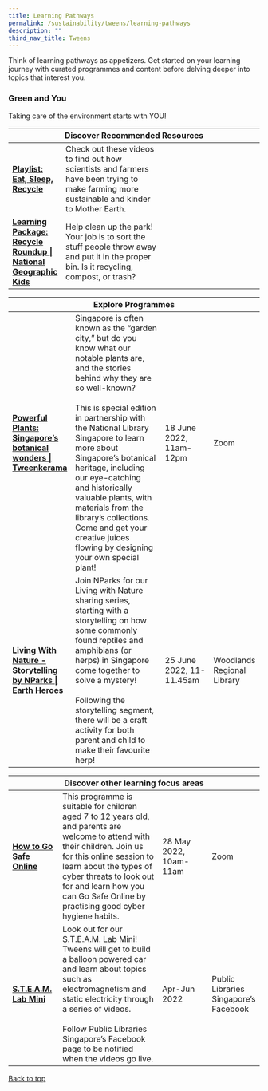 ```yaml
---
title: Learning Pathways
permalink: /sustainability/tweens/learning-pathways
description: ""
third_nav_title: Tweens
---
```

<style type="text/css">
/* Links */
.content a { color: #322987; }
.content a:focus,
.content a:hover { color: #28216c; }

/* Button Outline */
.bp-button { padding-left: 1.5rem; padding-right: 1.5rem; }
.bp-button.is-primary-outline { border: 1px solid #322987; color: #322987; background-color: transparent; text-decoration: none; }
.bp-button.is-primary-outline:focus,
.bp-button.is-primary-outline:hover { border: 1px solid #322987; color: #cff2e8; background-color: #322987; text-decoration: none; }

/* Responsive Iframe */
.responsive-iframe { position: absolute; top: 0; left: 0; bottom: 0; right: 0; width: 100%; height: 100%; }
.responsive-iframe-container { position: relative; overflow: hidden; width: 100%; }
.responsive-iframe-container.ratio-16by9 { padding-top: 56.25%; }
.responsive-iframe-container.ratio-4by3 { padding-top: 75%; }
.responsive-iframe-container.ratio-3by2 { padding-top: 66.66%; }
.responsive-iframe-container.ratio-1by1 { padding-top: 100%; }
</style>
Think of learning pathways as appetizers. Get started on your learning journey with curated programmes and content before delving deeper into topics that interest you.

<h3><b>Green and You</b></h3>
Taking care of the environment starts with YOU!

<div class="horizontal-scroll margin--bottom--lg">
  <table class="generic-table">
    <thead>
      <tr>
        <th colspan="4" class="is-uppercase has-weight-normal">Discover Recommended Resources</th>
      </tr>
    </thead>
    <tbody>
      <tr>
        <td style="width: 20%;"><a href="/sustainability/tweens/content" target="_blank"><b> Playlist:<br>Eat, Sleep, Recycle</b></a></td>
        <td style="width: 40%;">Check out these videos to find out how scientists and farmers have been trying to make farming more sustainable and kinder to Mother Earth.</td>
        <td style="width: 20%;"></td>
        <td style="width: 20%;"></td>
      </tr>
      <tr>
        <td><a href="https://kids.nationalgeographic.com/games/action-adventure/article/recycle-roundup-new" target="_blank"><b> Learning Package:<br>Recycle Roundup | National Geographic Kids</b></a></td>
        <td>Help clean up the park! Your job is to sort the stuff people throw away and put it in the proper bin. Is it recycling, compost, or trash?</td>
        <td></td>
        <td></td>
      </tr>
    </tbody>
  </table>
</div>

<div class="horizontal-scroll margin--bottom--lg">
  <table class="generic-table">
    <thead>
      <tr>
        <th colspan="4" class="is-uppercase has-weight-normal">Explore Programmes</th>
      </tr>
    </thead>
    <tbody>
			<tr>
				<td style="width: 20%;"><a href="https://www.eventbrite.sg/e/powerful-plants-singapores-botanical-wonders-tweenkerama-tickets-337990076417?aff=odcleoeventsincollection" target="_blank"><b>Powerful Plants: Singapore’s botanical wonders | Tweenkerama</b></a></td>
        <td style="width: 40%;">Singapore is often known as the “garden city,” but do you know what our notable plants are, and the stories behind why they are so well-known? 
<br><br>
This is special edition in partnership with the National Library Singapore to learn more about Singapore’s botanical heritage, including our eye-catching and historically valuable plants, with materials from the library’s collections. Come and get your creative juices flowing by designing your own special plant!</td>
				<td style="width: 20%;">18 June 2022, 11am-12pm</td>
        <td style="width: 20%;">Zoom</td>
			</tr>
			<tr>
				<td style="width: 20%;"><a href="https://www.eventbrite.sg/e/living-with-nature-storytelling-by-nparks-tickets-336258697817?aff=odcleoeventsincollection" target="_blank"><b>Living With Nature - Storytelling by NParks | Earth Heroes</b></a></td>
        <td style="width: 40%;">Join NParks for our Living with Nature sharing series, starting with a storytelling on how some commonly found reptiles and amphibians (or herps) in Singapore come together to solve a mystery! <br><br>Following the storytelling segment, there will be a craft activity for both parent and child to make their favourite herp!</td>
				<td style="width: 20%;">25 June 2022, 11-11.45am</td>
        <td style="width: 20%;">Woodlands Regional Library</td>
			</tr>
    </tbody>
  </table>
</div>

<div class="horizontal-scroll margin--bottom--lg">
  <table class="generic-table">
    <thead>
      <tr>
        <th colspan="4" class="is-uppercase has-weight-normal ">Discover other learning focus areas</th>
      </tr>
    </thead>
    <tbody>
			<tr>
        <td style="width: 20%;"><a href="https://www.eventbrite.sg/e/how-to-go-safe-online-primary-school-edition-online-tickets-311632901397?aff=odcleoeventsincollection" target="_blank"><b>How to Go Safe Online</b></a></td>
        <td style="width: 40%;">This programme is suitable for children aged 7 to 12 years old, and parents are welcome to attend with their children. Join us for this online session to learn about the types of cyber threats to look out for and learn how you can Go Safe Online by practising good cyber hygiene habits.</td>
        <td style="width: 20%;">28 May 2022,<br>10am-11am</td>
        <td style="width: 20%;">Zoom</td>
      </tr>
			<tr>
        <td style="width: 20%;"><a href="https://www.facebook.com/publiclibrarysg" target="_blank"><b>S.T.E.A.M. Lab Mini</b></a></td>
        <td style="width: 40%;">Look out for our S.T.E.A.M. Lab Mini! Tweens will get to build a balloon powered car and learn about topics such as electromagnetism and static electricity through a series of videos.<br><br>Follow Public Libraries Singapore’s Facebook page to be notified when the videos go live.
</td>
        <td style="width: 20%;">Apr-Jun 2022</td>
        <td style="width: 20%;">Public Libraries Singapore’s Facebook</td>
      </tr>
  </tbody>
  </table>
</div>

<p class="has-text-right margin--top--xl"><a href="#main-content">Back to top</a></p>